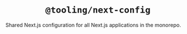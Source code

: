<div align="center">
  <h1 align="center"><code>@tooling/next-config</code></h1>
</div>

Shared Next.js configuration for all Next.js applications in the monorepo.
